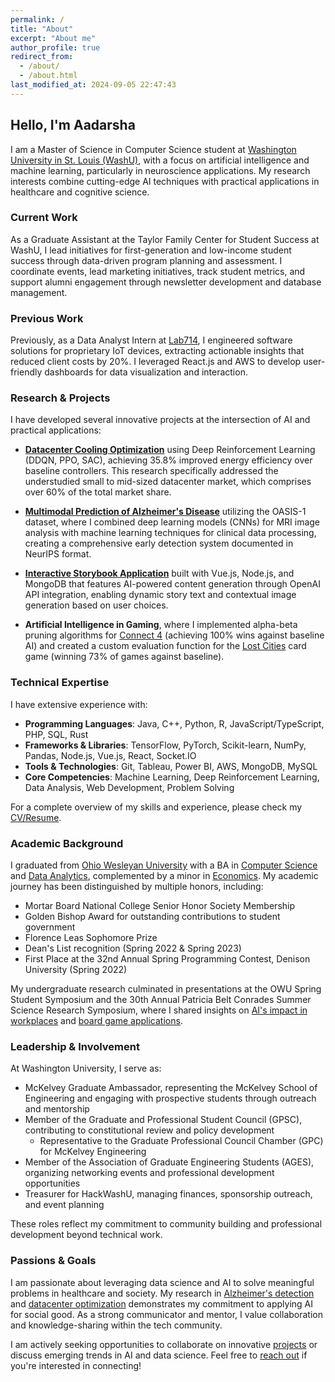 ```yaml
---
permalink: /
title: "About"
excerpt: "About me"
author_profile: true
redirect_from:
  - /about/
  - /about.html
last_modified_at: 2024-09-05 22:47:43
---
```


## Hello, I'm Aadarsha

I am a Master of Science in Computer Science student at [Washington University in St. Louis (WashU)](https://www.washu.edu/), with a focus on artificial intelligence and machine learning, particularly in neuroscience applications. My research interests combine cutting-edge AI techniques with practical applications in healthcare and cognitive science.

### Current Work

As a Graduate Assistant at the Taylor Family Center for Student Success at WashU, I lead initiatives for first-generation and low-income student success through data-driven program planning and assessment. I coordinate events, lead marketing initiatives, track student metrics, and support alumni engagement through newsletter development and database management.

### Previous Work

Previously, as a Data Analyst Intern at [Lab714](https://www.lab714.com/), I engineered software solutions for proprietary IoT devices, extracting actionable insights that reduced client costs by 20%. I leveraged React.js and AWS to develop user-friendly dashboards for data visualization and interaction.

### Research & Projects

I have developed several innovative projects at the intersection of AI and practical applications:

- **[Datacenter Cooling Optimization](/projects/2024-12-datacenter-cooling)** using Deep Reinforcement Learning (DDQN, PPO, SAC), achieving 35.8% improved energy efficiency over baseline controllers. This research specifically addressed the understudied small to mid-sized datacenter market, which comprises over 60% of the total market share.

- **[Multimodal Prediction of Alzheimer's Disease](/projects/2024-12-multimodal-alzheimers)** utilizing the OASIS-1 dataset, where I combined deep learning models (CNNs) for MRI image analysis with machine learning techniques for clinical data processing, creating a comprehensive early detection system documented in NeurIPS format.

- **[Interactive Storybook Application](/projects/2024-12-interactive-storybook)** built with Vue.js, Node.js, and MongoDB that features AI-powered content generation through OpenAI API integration, enabling dynamic story text and contextual image generation based on user choices.

- **Artificial Intelligence in Gaming**, where I implemented alpha-beta pruning algorithms for [Connect 4](/projects/2022-11-connect-4-ai) (achieving 100% wins against baseline AI) and created a custom evaluation function for the [Lost Cities](/projects/2022-07-artificial-intelligence-in-modern-board-games) card game (winning 73% of games against baseline).

### Technical Expertise

I have extensive experience with:
- **Programming Languages**: Java, C++, Python, R, JavaScript/TypeScript, PHP, SQL, Rust
- **Frameworks & Libraries**: TensorFlow, PyTorch, Scikit-learn, NumPy, Pandas, Node.js, Vue.js, React, Socket\.IO
- **Tools & Technologies**: Git, Tableau, Power BI, AWS, MongoDB, MySQL
- **Core Competencies**: Machine Learning, Deep Reinforcement Learning, Data Analysis, Web Development, Problem Solving

For a complete overview of my skills and experience, please check my [CV/Resume](/cv/).

### Academic Background

I graduated from [Ohio Wesleyan University](https://www.owu.edu/) with a BA in [Computer Science](https://www.owu.edu/academics/departments-programs/department-of-mathematics-and-computer-science/computer-science-general-major/) and [Data Analytics](https://www.owu.edu/academics/departments-programs/data-analytics-program/data-analytics-major/), complemented by a minor in [Economics](https://www.owu.edu/academics/departments-programs/economics-and-business-department/minors/#:~:text=More%20Information-,Economics%20Minor,-Economics%20is%20a). My academic journey has been distinguished by multiple honors, including:

- Mortar Board National College Senior Honor Society Membership
- Golden Bishop Award for outstanding contributions to student government
- Florence Leas Sophomore Prize
- Dean's List recognition (Spring 2022 & Spring 2023)
- First Place at the 32nd Annual Spring Programming Contest, Denison University (Spring 2022)

My undergraduate research culminated in presentations at the OWU Spring Student Symposium and the 30th Annual Patricia Belt Conrades Summer Science Research Symposium, where I shared insights on [AI's impact in workplaces](/projects/2023-04-artificial-intelligence-opinion-survey) and [board game applications](/projects/2022-07-artificial-intelligence-in-modern-board-games).

### Leadership & Involvement

At Washington University, I serve as:
- McKelvey Graduate Ambassador, representing the McKelvey School of Engineering and engaging with prospective students through outreach and mentorship
- Member of the Graduate and Professional Student Council (GPSC), contributing to constitutional review and policy development
  - Representative to the Graduate Professional Council Chamber (GPC) for McKelvey Engineering
- Member of the Association of Graduate Engineering Students (AGES), organizing networking events and professional development opportunities
- Treasurer for HackWashU, managing finances, sponsorship outreach, and event planning

These roles reflect my commitment to community building and professional development beyond technical work.

### Passions & Goals

I am passionate about leveraging data science and AI to solve meaningful problems in healthcare and society. My research in [Alzheimer's detection](/projects/2024-12-multimodal-alzheimers) and [datacenter optimization](/projects/2024-12-datacenter-cooling) demonstrates my commitment to applying AI for social good. As a strong communicator and mentor, I value collaboration and knowledge-sharing within the tech community.

I am actively seeking opportunities to collaborate on innovative [projects](/projects/) or discuss emerging trends in AI and data science. Feel free to [reach out](mailto:a.gopalareddy@wustl.edu) if you're interested in connecting!